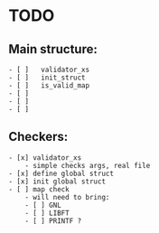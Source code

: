 # TODO


## Main structure:
	- [ ]	validator_xs
	- [ ]	init_struct
	- [ ]	is_valid_map
	- [ ]
	- [ ]
	- [ ]

## Checkers: 
	- [x] validator_xs
		- simple checks args, real file
	- [x] define global struct
	- [x] init global struct
	- [ ] map check
		- will need to bring:
		- [ ] GNL 
		- [ ] LIBFT 
		- [ ] PRINTF ?

